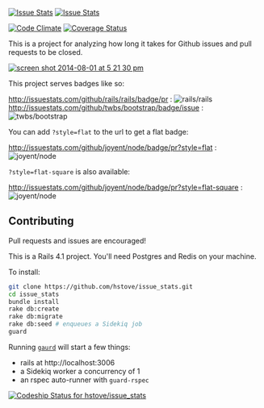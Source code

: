 [![Issue Stats](http://issuestats.com/github/hstove/issue_stats/badge/pr?style=flat)](http://issuestats.com/github/hstove/issue_stats)
[![Issue Stats](http://issuestats.com/github/hstove/issue_stats/badge/issue?style=flat)](http://issuestats.com/github/hstove/issue_stats)

[![Code Climate](http://img.shields.io/codeclimate/github/hstove/issue_stats.svg?style=flat)](https://codeclimate.com/github/hstove/issue_stats)
[![Coverage Status](https://img.shields.io/coveralls/hstove/issue_stats.svg?style=flat)](https://coveralls.io/r/hstove/issue_stats?branch=master)

This is a project for analyzing how long it takes for Github issues and pull
requests to be closed.

[![screen shot 2014-08-01 at 5 21 30 pm](https://cloud.githubusercontent.com/assets/1109058/3786551/135929a8-19db-11e4-98d3-c5b3dc741117.png)](http://issuestats.com/github/rails/rails)

This project serves badges like so:

http://issuestats.com/github/rails/rails/badge/pr :
![rails/rails](http://issuestats.com/github/rails/rails/badge/pr)
http://issuestats.com/github/twbs/bootstrap/badge/issue :
![twbs/bootstrap](http://issuestats.com/github/twbs/bootstrap/badge/issue)

You can add `?style=flat` to the url to get a flat badge:

http://issuestats.com/github/joyent/node/badge/pr?style=flat :
![joyent/node](http://issuestats.com/github/joyent/node/badge/pr?style=flat)

`?style=flat-square` is also available:

http://issuestats.com/github/joyent/node/badge/pr?style=flat-square :
![joyent/node](http://issuestats.com/github/joyent/node/badge/pr?style=flat-square)

## Contributing

Pull requests and issues are encouraged!

This is a Rails 4.1 project.
You'll need Postgres and Redis on your machine.

To install:

~~~bash
git clone https://github.com/hstove/issue_stats.git
cd issue_stats
bundle install
rake db:create
rake db:migrate
rake db:seed # enqueues a Sidekiq job
guard
~~~

Running [`gaurd`](https://github.com/guard/guard) will start a few things:

- rails at http://localhost:3006
- a Sidekiq worker a concurrency of 1
- an rspec auto-runner with `guard-rspec`

[ ![Codeship Status for hstove/issue_stats](https://codeship.io/projects/b6aa3c60-f784-0131-0d1e-122c3f72c49d/status?branch=master)](https://codeship.io/projects/28591)
